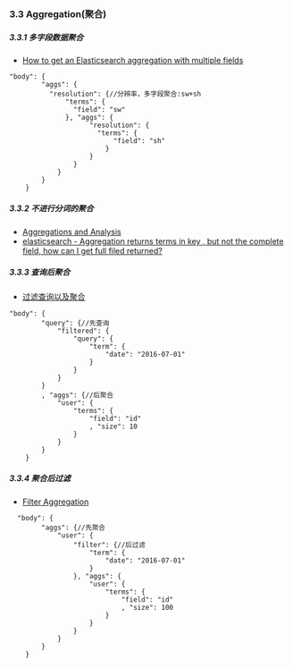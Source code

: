 
### 3.3 Aggregation(聚合)
  
##### 3.3.1 多字段数据聚合
  * [How to get an Elasticsearch aggregation with multiple fields](http://stackoverflow.com/questions/30728583/how-to-get-an-elasticsearch-aggregation-with-multiple-fields#)

```
"body": {
        "aggs": {
          "resolution": {//分辨率，多字段聚合:sw+sh
              "terms": {
                "field": "sw"
              }, "aggs": {
                    "resolution": {
                      "terms": {
                          "field": "sh"
                        }
                    }
                }
            }
        }
    }
```

##### 3.3.2 不进行分词的聚合
  * [Aggregations and Analysis](https://www.elastic.co/guide/en/elasticsearch/guide/current/aggregations-and-analysis.html)
  * [elasticsearch - Aggregation returns terms in key , but not the complete field, how can I get full filed returned?](http://stackoverflow.com/questions/24640117/elasticsearch-aggregation-returns-terms-in-key-but-not-the-complete-field-h) 
  
##### 3.3.3 查询后聚合
  * [过滤查询以及聚合](http://blog.csdn.net/dm_vincent/article/details/42757519)
```
"body": {
        "query": {//先查询
            "filtered": {
                "query": {
                    "term": {
                        "date": "2016-07-01"
                    }
                }
            }
        }
        , "aggs": {//后聚合
            "user": {
                "terms": {
                    "field": "id"
                    , "size": 10
                }
            }
        }
    }
```

##### 3.3.4 聚合后过滤
  * [Filter Aggregation](https://www.elastic.co/guide/en/elasticsearch/reference/current/search-aggregations-bucket-filter-aggregation.html)
  
```
  "body": {
        "aggs": {//先聚合
            "user": {
                "filter": {//后过滤
                    "term": {
                        "date": "2016-07-01"
                    }
                }, "aggs": {
                    "user": {
                        "terms": {
                            "field": "id"
                            , "size": 100
                        }
                    }
                }
            }
        }
    }
```
